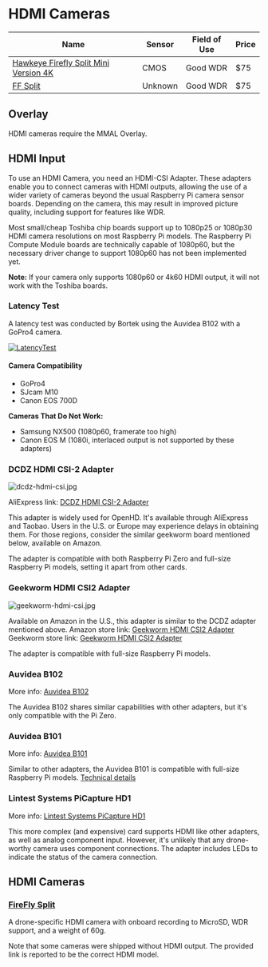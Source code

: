 # HDMI Cameras

| Name | Sensor | Field of Use | Price |
| ---- | ------ | ------------ | ----- |
| [Hawkeye Firefly Split Mini Version 4K](https://www.fireflycameras.com/products/hawkeye-firefly-split-mini-version-4k-170-degree-hd-recording-dvr-fpv-camera-wdr-single-board-built-in-mic-low-latency-tv-output-for-rc-drone-airplane) | CMOS | Good WDR | $75 |
| [FF Split](https://a.aliexpress.com/\_BPMdpz) | Unknown | Good WDR | $75 |

## Overlay

HDMI cameras require the MMAL Overlay.

## HDMI Input

To use an HDMI Camera, you need an HDMI-CSI Adapter. These adapters enable you to connect cameras with HDMI outputs, allowing the use of a wider variety of cameras beyond the usual Raspberry Pi camera sensor boards. Depending on the camera, this may result in improved picture quality, including support for features like WDR.

Most small/cheap Toshiba chip boards support up to 1080p25 or 1080p30 HDMI camera resolutions on most Raspberry Pi models. The Raspberry Pi Compute Module boards are technically capable of 1080p60, but the necessary driver change to support 1080p60 has not been implemented yet.

**Note:** If your camera only supports 1080p60 or 4k60 HDMI output, it will not work with the Toshiba boards.

### Latency Test

A latency test was conducted by Bortek using the Auvidea B102 with a GoPro4 camera.

[![LatencyTest](https://camo.githubusercontent.com/d7e0dfc1302d703f485402c61091b91c247da8c179e48b2e40af8a6506dfb1ae/68747470733a2f2f696d672e796f75747562652e636f6d2f76692f494242594e314931594f552f302e6a7067)](https://www.youtube.com/watch?v=IBBYN1I1YOU)

#### Camera Compatibility

* GoPro4
* SJcam M10
* Canon EOS 700D

**Cameras That Do Not Work:**

* Samsung NX500 (1080p60, framerate too high)
* Canon EOS M (1080i, interlaced output is not supported by these adapters)

### DCDZ HDMI CSI-2 Adapter

![dcdz-hdmi-csi.jpg](https://github.com/OpenHD/OpenHD/raw/master/wiki-content/AddOns\_HDMI%20in%20Cards/dcdz-hdmi-csi.jpg)

AliExpress link: [DCDZ HDMI CSI-2 Adapter](https://www.aliexpress.com/item/4000152180240.html)

This adapter is widely used for OpenHD. It's available through AliExpress and Taobao. Users in the U.S. or Europe may experience delays in obtaining them. For those regions, consider the similar geekworm board mentioned below, available on Amazon.

The adapter is compatible with both Raspberry Pi Zero and full-size Raspberry Pi models, setting it apart from other cards.

### Geekworm HDMI CSI2 Adapter

![geekworm-hdmi-csi.jpg](https://github.com/OpenHD/Open.HD/raw/master/wiki-content/AddOns\_HDMI%20in%20Cards/geekworm-hdmi-csi.jpg)

Available on Amazon in the U.S., this adapter is similar to the DCDZ adapter mentioned above. Amazon store link: [Geekworm HDMI CSI2 Adapter](https://www.amazon.com/Geekworm-Raspberry-Supports-1080p25fps-Compatible/dp/B0899L6ZXZ) Geekworm store link: [Geekworm HDMI CSI2 Adapter](https://geekworm.com/products/raspberry-pi-hdmi-to-csi-2-adapter-board-with-15-pin-ffc-cable)

The adapter is compatible with full-size Raspberry Pi models.

### Auvidea B102

More info: [Auvidea B102](https://auvidea.eu/product/70502/)

The Auvidea B102 shares similar capabilities with other adapters, but it's only compatible with the Pi Zero.

### Auvidea B101

More info: [Auvidea B101](https://auvidea.eu/b101-hdmi-to-csi-2-bridge-15-pin-fpc/)

Similar to other adapters, the Auvidea B101 is compatible with full-size Raspberry Pi models. [Technical details](http://www.auvidea.eu/download/manual/B10x\_technical\_reference\_1.3.pdf)

### Lintest Systems PiCapture HD1

More info: [Lintest Systems PiCapture HD1](https://lintestsystems.com/products/picapture-hd1)

This more complex (and expensive) card supports HDMI like other adapters, as well as analog component input. However, it's unlikely that any drone-worthy camera uses component connections. The adapter includes LEDs to indicate the status of the camera connection.

## HDMI Cameras

### [FireFly Split](https://a.aliexpress.com/\_BPMdpz)

A drone-specific HDMI camera with onboard recording to MicroSD, WDR support, and a weight of 60g.

Note that some cameras were shipped without HDMI output. The provided link is reported to be the correct HDMI model.